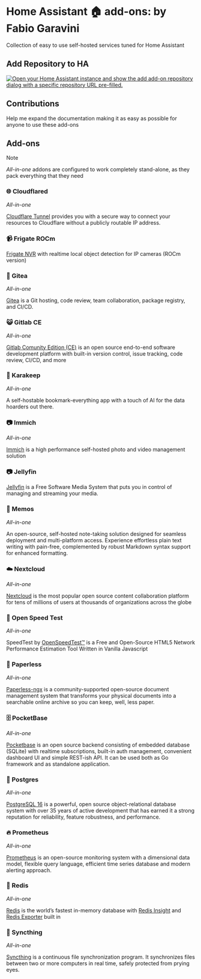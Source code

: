 # Home Assistant 🏠 add-ons: by Fabio Garavini

Collection of easy to use self-hosted services tuned for Home Assistant

## Add Repository to HA

[![Open your Home Assistant instance and show the add add-on repository dialog with a specific repository URL pre-filled.](https://my.home-assistant.io/badges/supervisor_add_addon_repository.svg)](https://my.home-assistant.io/redirect/supervisor_add_addon_repository/?repository_url=https%3A%2F%2Fgithub.com%2Ffabio-garavini%2Fhassio-addons)

## Contributions

Help me expand the documentation making it as easy as possible for anyone to use these add-ons

## Add-ons

> [!NOTE]
> *All-in-one* addons are configured to work completely stand-alone, as they pack everything that they need

### 🌐 Cloudflared

*All-in-one*

[Cloudflare Tunnel](https://developers.cloudflare.com/cloudflare-one/connections/connect-networks) provides you with a secure way to connect your resources to Cloudflare without a publicly routable IP address.

### 📹 Frigate ROCm

[Frigate NVR](https://frigate.video) with realtime local object detection for IP cameras (ROCm version)

### 🍵 Gitea

*All-in-one*

[Gitea](https://about.gitea.com) is a Git hosting, code review, team collaboration, package registry, and CI/CD.

### 😺 Gitlab CE

*All-in-one*

[Gitlab Comunity Edition (CE)](https://gitlab.com/rluna-gitlab/gitlab-ce) is an open source end-to-end software development platform with built-in version control, issue tracking, code review, CI/CD, and more

### 💾 Karakeep

*All-in-one*

A self-hostable bookmark-everything app with a touch of AI for the data hoarders out there.

### 📷 Immich

*All-in-one*

[Immich](https://github.com/immich-app/immich) is a high performance self-hosted photo and video management solution

### 📷 Jellyfin

[Jellyfin](https://jellyfin.org) is a Free Software Media System that puts you in control of managing and streaming your media.

### 🦜 Memos

*All-in-one*

An open-source, self-hosted note-taking solution designed for seamless deployment and multi-platform access. Experience effortless plain text writing with pain-free, complemented by robust Markdown syntax support for enhanced formatting.

### ☁️ Nextcloud

*All-in-one*

[Nextcloud](https://nextcloud.com/) is the most popular open source content collaboration platform for tens of millions of users at thousands of organizations across the globe

### 🚀 Open Speed Test

*All-in-one*

SpeedTest by [OpenSpeedTest™](https://openspeedtest.com/) is a Free and Open-Source HTML5 Network Performance Estimation Tool Written in Vanilla Javascript

### 📄 Paperless

*All-in-one*

[Paperless-ngx](https://docs.paperless-ngx.com) is a community-supported open-source document management system that transforms your physical documents into a searchable online archive so you can keep, well, less paper.

### 🗄️ PocketBase

*All-in-one*

[Pocketbase](https://pocketbase.io) is an open source backend consisting of embedded database (SQLite) with realtime subscriptions, built-in auth management, convenient dashboard UI and simple REST-ish API. It can be used both as Go framework and as standalone application.

### 🐘 Postgres

*All-in-one*

[PostgreSQL 16](https://www.postgresql.org) is a powerful, open source object-relational database system with over 35 years of active development that has earned it a strong reputation for reliability, feature robustness, and performance.

### 🔥 Prometheus

*All-in-one*

[Prometheus](https://prometheus.io) is an open-source monitoring system with a dimensional data model, flexible query language, efficient time series database and modern alerting approach.

### 📝 Redis

*All-in-one*

[Redis](https://redis.io) is the world’s fastest in-memory database with [Redis Insight](https://redis.io/insight) and [Redis Exporter](https://github.com/oliver006/redis_exporter) built in

### 🔄 Syncthing

*All-in-one*

[Syncthing](https://syncthing.net/) is a continuous file synchronization program. It synchronizes files between two or more computers in real time, safely protected from prying eyes.
